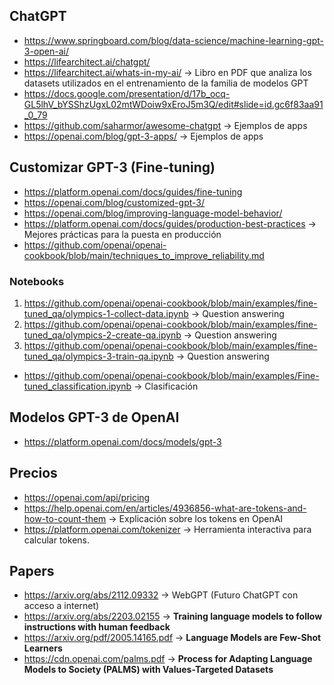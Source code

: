 ## ChatGPT
- https://www.springboard.com/blog/data-science/machine-learning-gpt-3-open-ai/
- https://lifearchitect.ai/chatgpt/
- https://lifearchitect.ai/whats-in-my-ai/ -> Libro en PDF que analiza los datasets utilizados en el entrenamiento de la familia de modelos GPT
- https://docs.google.com/presentation/d/17b_ocq-GL5lhV_bYSShzUgxL02mtWDoiw9xEroJ5m3Q/edit#slide=id.gc6f83aa91_0_79
- https://github.com/saharmor/awesome-chatgpt -> Ejemplos de apps
- https://openai.com/blog/gpt-3-apps/ -> Ejemplos de apps

## Customizar GPT-3 (Fine-tuning)
- https://platform.openai.com/docs/guides/fine-tuning
- https://openai.com/blog/customized-gpt-3/
- https://openai.com/blog/improving-language-model-behavior/
- https://platform.openai.com/docs/guides/production-best-practices -> Mejores prácticas para la puesta en producción
- https://github.com/openai/openai-cookbook/blob/main/techniques_to_improve_reliability.md
### Notebooks
1.  https://github.com/openai/openai-cookbook/blob/main/examples/fine-tuned_qa/olympics-1-collect-data.ipynb -> Question answering
2.  https://github.com/openai/openai-cookbook/blob/main/examples/fine-tuned_qa/olympics-2-create-qa.ipynb -> Question answering
3.  https://github.com/openai/openai-cookbook/blob/main/examples/fine-tuned_qa/olympics-3-train-qa.ipynb -> Question answering
- https://github.com/openai/openai-cookbook/blob/main/examples/Fine-tuned_classification.ipynb -> Clasificación

## Modelos GPT-3 de OpenAI
- https://platform.openai.com/docs/models/gpt-3

## Precios
- https://openai.com/api/pricing
- https://help.openai.com/en/articles/4936856-what-are-tokens-and-how-to-count-them -> Explicación sobre los tokens en OpenAI
- https://platform.openai.com/tokenizer -> Herramienta interactiva para calcular tokens.

## Papers
- https://arxiv.org/abs/2112.09332 -> WebGPT (Futuro ChatGPT con acceso a internet)
- https://arxiv.org/abs/2203.02155 -> **Training language models to follow instructions with human feedback**
- https://arxiv.org/pdf/2005.14165.pdf -> **Language Models are Few-Shot Learners**
- https://cdn.openai.com/palms.pdf -> **Process for Adapting Language Models to Society (PALMS) with Values-Targeted Datasets**
